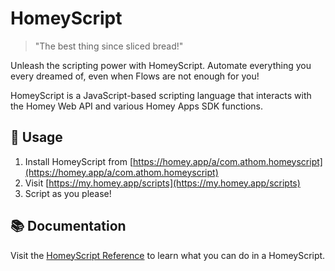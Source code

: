 # HomeyScript

> "The best thing since sliced bread!"

Unleash the scripting power with HomeyScript. Automate everything you every dreamed of, even when Flows are not enough for you!

HomeyScript is a JavaScript-based scripting language that interacts with the Homey Web API and various Homey Apps SDK functions.

## 🚀 Usage

1. Install HomeyScript from [https://homey.app/a/com.athom.homeyscript](https://homey.app/a/com.athom.homeyscript)
2. Visit [https://my.homey.app/scripts](https://my.homey.app/scripts)
3. Script as you please!

## 📚 Documentation

Visit the [HomeyScript Reference](./global) to learn what you can do in a HomeyScript.